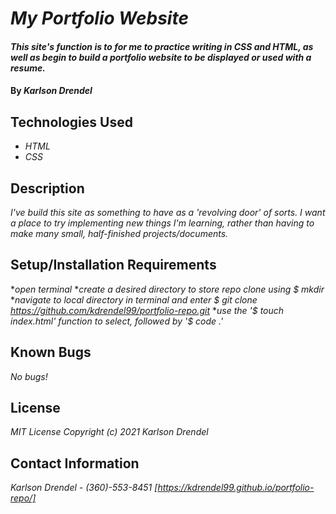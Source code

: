 # _My Portfolio Website_

#### _This site's function is to for me to practice writing in CSS and HTML, as well as begin to build a portfolio website to be displayed or used with a resume._

#### By _**Karlson Drendel**_

## Technologies Used

* _HTML_
* _CSS_


## Description

_I've build this site as something to have as a 'revolving door' of sorts. I want a place to try implementing new things I'm learning, rather than having to make many small, half-finished projects/documents._

## Setup/Installation Requirements

*_open terminal_
*_create a desired directory to store repo clone using $ mkdir_
*_navigate to local directory in terminal and enter $ git clone https://github.com/kdrendel99/portfolio-repo.git_
*_use the '$ touch index.html' function to select, followed by '$ code .'_

## Known Bugs

_No bugs!_

## License
_MIT License_
_Copyright (c) 2021 Karlson Drendel_

## Contact Information

_Karlson Drendel - (360)-553-8451_
_[https://kdrendel99.github.io/portfolio-repo/]_